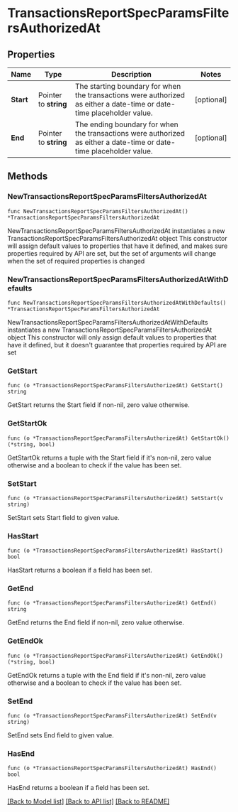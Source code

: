# TransactionsReportSpecParamsFiltersAuthorizedAt

## Properties

Name | Type | Description | Notes
------------ | ------------- | ------------- | -------------
**Start** | Pointer to **string** | The starting boundary for when the transactions were authorized as either a date-time or date-time placeholder value. | [optional] 
**End** | Pointer to **string** | The ending boundary for when the transactions were authorized as either a date-time or date-time placeholder value. | [optional] 

## Methods

### NewTransactionsReportSpecParamsFiltersAuthorizedAt

`func NewTransactionsReportSpecParamsFiltersAuthorizedAt() *TransactionsReportSpecParamsFiltersAuthorizedAt`

NewTransactionsReportSpecParamsFiltersAuthorizedAt instantiates a new TransactionsReportSpecParamsFiltersAuthorizedAt object
This constructor will assign default values to properties that have it defined,
and makes sure properties required by API are set, but the set of arguments
will change when the set of required properties is changed

### NewTransactionsReportSpecParamsFiltersAuthorizedAtWithDefaults

`func NewTransactionsReportSpecParamsFiltersAuthorizedAtWithDefaults() *TransactionsReportSpecParamsFiltersAuthorizedAt`

NewTransactionsReportSpecParamsFiltersAuthorizedAtWithDefaults instantiates a new TransactionsReportSpecParamsFiltersAuthorizedAt object
This constructor will only assign default values to properties that have it defined,
but it doesn't guarantee that properties required by API are set

### GetStart

`func (o *TransactionsReportSpecParamsFiltersAuthorizedAt) GetStart() string`

GetStart returns the Start field if non-nil, zero value otherwise.

### GetStartOk

`func (o *TransactionsReportSpecParamsFiltersAuthorizedAt) GetStartOk() (*string, bool)`

GetStartOk returns a tuple with the Start field if it's non-nil, zero value otherwise
and a boolean to check if the value has been set.

### SetStart

`func (o *TransactionsReportSpecParamsFiltersAuthorizedAt) SetStart(v string)`

SetStart sets Start field to given value.

### HasStart

`func (o *TransactionsReportSpecParamsFiltersAuthorizedAt) HasStart() bool`

HasStart returns a boolean if a field has been set.

### GetEnd

`func (o *TransactionsReportSpecParamsFiltersAuthorizedAt) GetEnd() string`

GetEnd returns the End field if non-nil, zero value otherwise.

### GetEndOk

`func (o *TransactionsReportSpecParamsFiltersAuthorizedAt) GetEndOk() (*string, bool)`

GetEndOk returns a tuple with the End field if it's non-nil, zero value otherwise
and a boolean to check if the value has been set.

### SetEnd

`func (o *TransactionsReportSpecParamsFiltersAuthorizedAt) SetEnd(v string)`

SetEnd sets End field to given value.

### HasEnd

`func (o *TransactionsReportSpecParamsFiltersAuthorizedAt) HasEnd() bool`

HasEnd returns a boolean if a field has been set.


[[Back to Model list]](../README.md#documentation-for-models) [[Back to API list]](../README.md#documentation-for-api-endpoints) [[Back to README]](../README.md)


